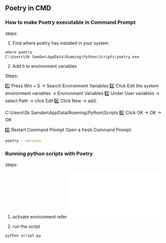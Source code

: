 ## Poetry in CMD

### How to make Poetry executable in Command Prompt

steps:
1. Find where poetry has installed in your system
```bash
where poetry
C:\Users\Sk Samdan\AppData\Roaming\Python\Scripts\poetry.exe

```
2. Add it to environment variables

Steps:

1️⃣ Press Win + S → Search Environment Variables
2️⃣ Click Edit the system environment variables → Environment Variables
3️⃣ Under User variables → select Path → click Edit
4️⃣ Click New → add:

C:\Users\Sk Samdan\AppData\Roaming\Python\Scripts
5️⃣ Click OK → OK → OK

3️⃣ Restart Command Prompt
Open a fresh Command Prompt:
```bash
poetry --version
```

### Running python scripts with Poetry

steps:
1. activate environment
refer ![alt text](poetry_useful_tips.md)

2. run the script
```
python script.py
```

